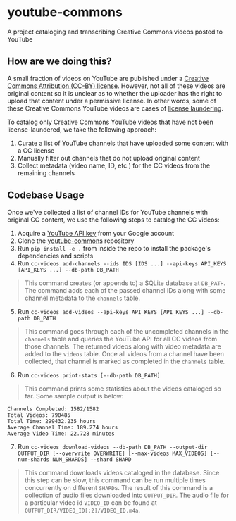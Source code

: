 # youtube-commons

A project cataloging and transcribing Creative Commons videos posted to YouTube

## How are we doing this?

A small fraction of videos on YouTube are published under a [Creative Commons Attribution (CC-BY) license](https://support.google.com/youtube/answer/2797468?hl=en). However, not all of these videos are original content so it is unclear as to whether the uploader has the right to upload that content under a permissive license. In other words, some of these Creative Commons YouTube videos are cases of [license laundering](https://en.wikipedia.org/wiki/Licence_laundering). 

To catalog only Creative Commons YouTube videos that have not been license-laundered, we take the following approach:

1. Curate a list of YouTube channels that have uploaded some content with a CC license
2. Manually filter out channels that do not upload original content
3. Collect metadata (video name, ID, etc.) for the CC videos from the remaining channels

## Codebase Usage

Once we've collected a list of channel IDs for YouTube channels with original CC content, we use the following steps to catalog the CC videos:

1. Acquire a [YouTube API key](https://developers.google.com/youtube/v3/getting-started) from your Google account
2. Clone the [youtube-commons](https://github.com/nkandpa2/youtube-commons) repository
3. Run `pip install -e .` from inside the repo to install the package's dependencies and scripts
4. Run `cc-videos add-channels --ids IDS [IDS ...] --api-keys API_KEYS [API_KEYS ...] --db-path DB_PATH`
> This command creates (or appends to) a SQLite database at `DB_PATH`. The command adds each of the passed channel IDs along with some channel metadata to the `channels` table.
5. Run `cc-videos add-videos --api-keys API_KEYS [API_KEYS ...] --db-path DB_PATH`
> This command goes through each of the uncompleted channels in the `channels` table and queries the YouTube API for all CC videos from those channels. The returned videos along with video metadata are added to the `videos` table. Once all videos from a channel have been collected, that channel is marked as completed in the `channels` table.
6. Run `cc-videos print-stats [--db-path DB_PATH]`
> This command prints some statistics about the videos cataloged so far. Some sample output is below:
```
Channels Completed: 1582/1582
Total Videos: 790485
Total Time: 299432.235 hours
Average Channel Time: 189.274 hours
Average Video Time: 22.728 minutes
```
7. Run `cc-videos download-videos --db-path DB_PATH --output-dir OUTPUT_DIR [--overwrite OVERWRITE] [--max-videos MAX_VIDEOS] [--num-shards NUM_SHARDS] --shard SHARD`
> This command downloads videos cataloged in the database. Since this step can be slow, this command can be run multiple times concurrently on different `SHARD`s. The result of this command is a collection of audio files downloaded into `OUTPUT_DIR`. The audio file for a particular video id `VIDEO_ID` can be found at `OUTPUT_DIR/VIDEO_ID[:2]/VIDEO_ID.m4a`.

